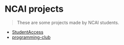# NCAI projects

>These are some projects made by NCAI students.

- [StudentAccess](https://ncai-developers.github.io/studentaccess/)
- [programming-club](https://ncai-developers.github.io/programming-club/)
